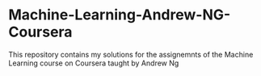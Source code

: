 # Machine-Learning-Andrew-NG-Coursera
This repository contains my solutions for the assignemnts of the Machine Learning course on Coursera taught by Andrew Ng
